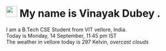 
<h1><img src="https://emojis.slackmojis.com/emojis/images/1531849430/4246/blob-sunglasses.gif?1531849430" width="30"/> My name is Vinayak Dubey .</h1>
<p>I am a B.Tech CSE Student from VIT vellore, India. <br> Today is Monday, 14 September, 11:45 pm IST <br> The weather in vellore today is 297 Kelvin, <i> overcast clouds </i><p>